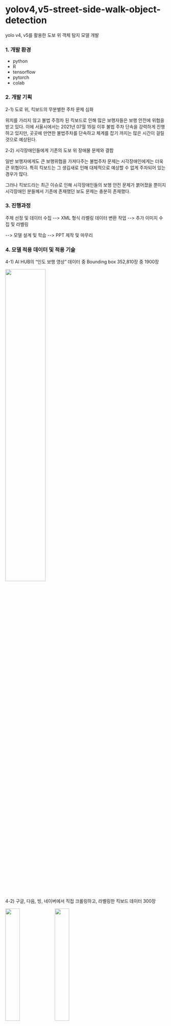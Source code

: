 # yolov4,v5-street-side-walk-object-detection
yolo v4, v5를 활용한 도보 위 객체 탐지 모델 개발

### 1. 개발 환경

- python
- R
- tensorflow
- pytorch
- colab

### 2. 개발 기획

2-1) 도로 위, 킥보드의 무분별한 주차 문제 심화

위치를 가리지 않고 불법 주정차 된 킥보드로 인해 많은 보행자들은 보행 안전에 위협을 받고 있다. 이에 서울시에서는 2021년 07월 15일 이후 불법 주차 단속을 강력하게 진행하고 있지만, 곳곳에 만연한 불법주차를 단속하고 체계를 잡기 까지는 많은 시간이 걸릴 것으로 예상된다. 
  
2-2) 시각장애인들에게 기존의 도보 위 장애물 문제와 결합

일반 보행자에게도 큰 보행위협을 가져다주는 불법주차 문제는 시각장애인에게는 더욱 큰 위협이다. 특히 킥보드는 그 생김새로 인해 대체적으로 예상할 수 없게 주차되어 있는 경우가 많다. 

그러나 킥보드라는 최근 이슈로 인해 시각장애인들의 보행 안전 문제가 붉어졌을 뿐이지 시각장애인 분들께서 기존에 존재했던 보도 문제는 충분히 존재했다. 

### 3. 진행과정

주제 선정 및 데이터 수집 --> XML 형식 라벨링 데이터 변환 작업 --> 추가 이미지 수집 및 라벨링

--> 모델 설계 및 학습 --> PPT 제작 및 마무리


### 4. 모델 적용 데이터 및 적용 기술

4-1) AI HUB의 “인도 보행 영상” 데이터 중 Bounding box 352,810장 중 1900장

<img width="50%" src="https://user-images.githubusercontent.com/87109907/144701690-881c13d4-75f3-45d5-a30c-2a35ebc240f5.png"/>


4-2) 구글, 다음, 빙, 네이버에서 직접 크롤링하고, 라벨링한 킥보드 데이터 300장

<img width="30%" src="https://user-images.githubusercontent.com/87109907/144701699-fa0c5a96-9ea5-4973-b694-7bdd3eb1ff88.png"/>  <img width="30%" src="https://user-images.githubusercontent.com/87109907/144701702-1da6f0b1-0005-4818-9758-d45be72ac3a7.png"/>


### 5. 적용 기술

실시간 객체 탐지 모델인 YOLO(You Look Only Once) 모델을 사용하여 외부기기에 적용할것이다.

기존의 R-CNN 모델은 이미지를 여러장으로 분할 후 CNN 모델을 이용해 이미지를 
분석했지만, YOLO 모델은 이미지 전체를 한번만 보는 특징이 있다.

또한, Faster R-CNN 모델(0.5FPS)보다 FPS가 월등히 빨라(45FPS) 돌발적인 상황에 가장 
어울리는 모델이다.

### 6. 분석 결과

<img width="30%" src="https://user-images.githubusercontent.com/87109907/144701782-00b65a40-9961-40b0-a24d-0bea966d8ea0.PNG"/>

### 7. 결과 이미지


<img width="60%" src="https://user-images.githubusercontent.com/87109907/144701800-ce81cecb-bbfc-4bdf-8e37-b728ed9dccee.png"/>

<img width="60%" src="https://user-images.githubusercontent.com/87109907/144701802-40faed93-8b1a-4db3-ab4a-7dc6558b5e17.png"/>
















